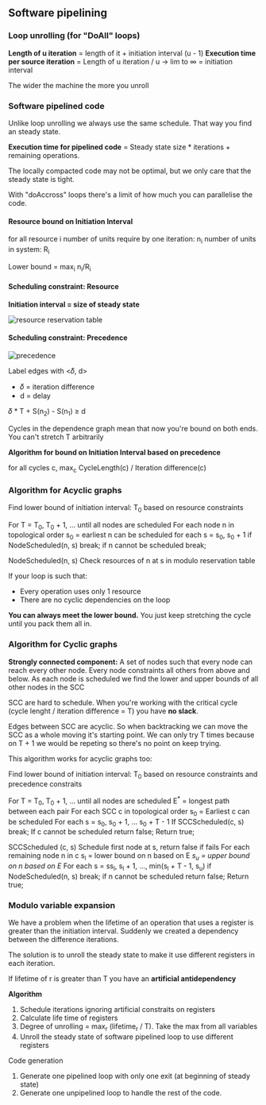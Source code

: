 ## Software pipelining

### Loop unrolling (for "DoAll" loops)

**Length of u iteration** = length of it + initiation interval (u - 1)
**Execution time per source iteration** = Length of u iteration / u → lim to ∞ = initiation interval

The wider the machine the more you unroll

### Software pipelined code

Unlike loop unrolling we always use the same schedule. That way you find an steady state.

**Execution time for pipelined code** = Steady state size * iterations + remaining operations.

The locally compacted code may not be optimal, but we only care that the steady state is tight.

With "doAccross" loops there's a limit of how much you can parallelise the code.

#### Resource bound on Initiation Interval


for all resource i
  number of units require by one iteration: n<sub>i</sub>
  number of units in system: R<sub>i</sub>
  
Lower bound = max<sub>i</sub> n<sub>i</sub>/R<sub>i</sub>


#### Scheduling constraint: Resource

**Initiation interval = size of steady state**

![resource reservation table](/images/resourceReservationTable.png)

#### Scheduling constraint: Precedence

![precedence](/images/precedence.png)

Label edges with <𝛿, d>
* 𝛿 = iteration difference
* d = delay


𝛿 * T + S(n<sub>2</sub>) - S(n<sub>1</sub>)  ≥ d


Cycles in the dependence graph mean that now you're bound on both ends. You can't stretch T arbitrarily 

**Algorithm for bound on Initiation Interval based on precedence**

for all cycles c,
  max<sub>c</sub> CycleLength(c) / Iteration difference(c)


### Algorithm for Acyclic graphs


Find lower bound of initiation interval: T<sub>0</sub>
  based on resource constraints

For T = T<sub>0</sub>, T<sub>0</sub> + 1, ... until all nodes are scheduled
  For each node n in topological order
    s<sub>0</sub> = earliest n can be scheduled
    for each s = s<sub>0</sub>, s<sub>0</sub> + 1
      if NodeScheduled(n, s) break;
    if n cannot be scheduled break;
    
NodeScheduled(n, s)
  Check resources of n at s in modulo reservation table


If your loop is such that:
* Every operation uses only 1 resource
* There are no cyclic dependencies on the loop

**You can always meet the lower bound.** You just keep stretching the cycle until you pack them all in.

### Algorithm for Cyclic graphs

**Strongly connected component:** A set of nodes such that every node can reach every other node. Every node constraints all others from above and below. As each node is scheduled we find the lower and upper bounds of all other nodes in the SCC

SCC are hard to schedule. When you're working with the critical cycle (cycle lenght / iteration difference = T) you have **no slack**.

Edges between SCC are acyclic. So when backtracking we can move the SCC as a whole moving it's starting point. We can only try T times because on T + 1 we would be repeting so there's no point on keep trying.

This algorithm works for acyclic graphs too:

Find lower bound of initiation interval: T<sub>0</sub>
  based on resource constraints and precedence constraits

For T = T<sub>0</sub>, T<sub>0</sub> + 1, ... until all nodes are scheduled
  E<sup>*</sup> =  longest path between each pair
  For each SCC c in topological order
    s<sub>0</sub> = Earliest c can be scheduled
    For each s = s<sub>0</sub>, s<sub>0</sub> + 1, ... s<sub>0</sub> + T - 1 
      If SCCScheduled(c, s) break;
    If c cannot be scheduled return false;
  Return true;
  
SCCScheduled (c, s)
  Schedule first node at s, return false if fails
  For each remaining node n in c
    s<sub>l</sub> = lower bound on n based on E<sup>*</sup>
    s<sub>u</sub> = upper bound on n based on E<sup>*</sup>
    For each s = ss<sub>l</sub>, s<sub>l</sub> + 1, ..., min(s<sub>l</sub> + T - 1, s<sub>u</sub>)
      if NodeScheduled(n, s) break;
    if n cannot be scheduled return false;
  Return true;


### Modulo variable expansion

We have a problem when the lifetime of an operation that uses a register is greater than the initiation interval. Suddenly we created a dependency between the difference iterations.

The solution is to unroll the steady state to make it use different registers in each iteration.

If lifetime of r is greater than T you have an **artificial antidependency**

**Algorithm**

1. Schedule iterations ignoring artificial constraits on registers
2. Calculate life time of registers
3. Degree of unrolling = max<sub>r</sub> (lifetime<sub>r</sub> / T). Take the max from all variables
3. Unroll the steady state of software pipelined loop to use different registers

Code generation
1. Generate one pipelined loop with only one exit (at beginning of steady state)
2. Generate one unpipelined loop to handle the rest of the code. 

